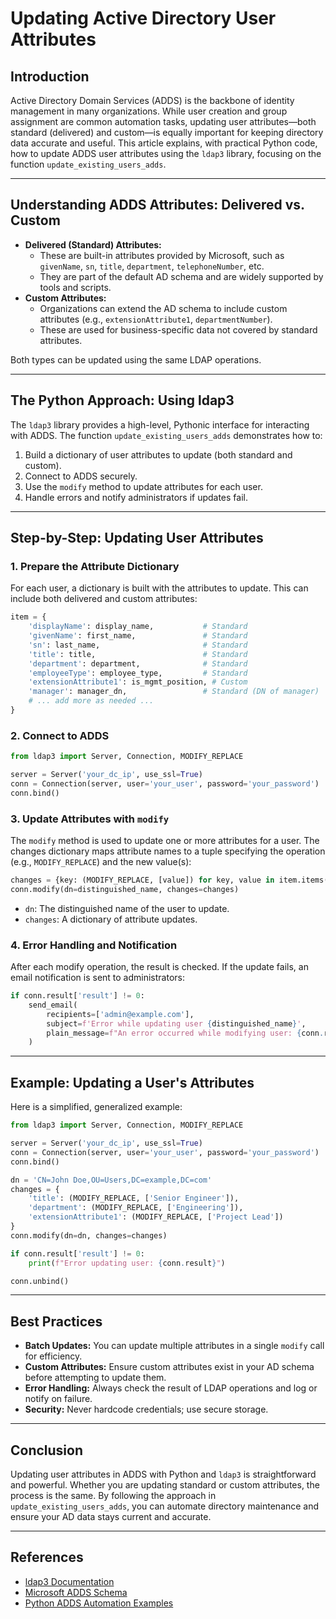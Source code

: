 # Updating Active Directory User Attributes

## Introduction

Active Directory Domain Services (ADDS) is the backbone of identity management in many organizations. While user creation and group assignment are common automation tasks, updating user attributes—both standard (delivered) and custom—is equally important for keeping directory data accurate and useful. This article explains, with practical Python code, how to update ADDS user attributes using the `ldap3` library, focusing on the function `update_existing_users_adds`.

---

## Understanding ADDS Attributes: Delivered vs. Custom

- **Delivered (Standard) Attributes:**
  - These are built-in attributes provided by Microsoft, such as `givenName`, `sn`, `title`, `department`, `telephoneNumber`, etc.
  - They are part of the default AD schema and are widely supported by tools and scripts.
- **Custom Attributes:**
  - Organizations can extend the AD schema to include custom attributes (e.g., `extensionAttribute1`, `departmentNumber`).
  - These are used for business-specific data not covered by standard attributes.

Both types can be updated using the same LDAP operations.

---

## The Python Approach: Using ldap3

The `ldap3` library provides a high-level, Pythonic interface for interacting with ADDS. The function `update_existing_users_adds` demonstrates how to:

1. Build a dictionary of user attributes to update (both standard and custom).
2. Connect to ADDS securely.
3. Use the `modify` method to update attributes for each user.
4. Handle errors and notify administrators if updates fail.

---

## Step-by-Step: Updating User Attributes

### 1. Prepare the Attribute Dictionary

For each user, a dictionary is built with the attributes to update. This can include both delivered and custom attributes:

```python
item = {
    'displayName': display_name,           # Standard
    'givenName': first_name,               # Standard
    'sn': last_name,                       # Standard
    'title': title,                        # Standard
    'department': department,              # Standard
    'employeeType': employee_type,         # Standard
    'extensionAttribute1': is_mgmt_position, # Custom
    'manager': manager_dn,                 # Standard (DN of manager)
    # ... add more as needed ...
}
```

### 2. Connect to ADDS

```python
from ldap3 import Server, Connection, MODIFY_REPLACE

server = Server('your_dc_ip', use_ssl=True)
conn = Connection(server, user='your_user', password='your_password')
conn.bind()
```

### 3. Update Attributes with `modify`

The `modify` method is used to update one or more attributes for a user. The changes dictionary maps attribute names to a tuple specifying the operation (e.g., `MODIFY_REPLACE`) and the new value(s):

```python
changes = {key: (MODIFY_REPLACE, [value]) for key, value in item.items() if value}
conn.modify(dn=distinguished_name, changes=changes)
```
- `dn`: The distinguished name of the user to update.
- `changes`: A dictionary of attribute updates.

### 4. Error Handling and Notification

After each modify operation, the result is checked. If the update fails, an email notification is sent to administrators:

```python
if conn.result['result'] != 0:
    send_email(
        recipients=['admin@example.com'],
        subject=f'Error while updating user {distinguished_name}',
        plain_message=f"An error occurred while modifying user: {conn.result}",
    )
```

---

## Example: Updating a User's Attributes

Here is a simplified, generalized example:

```python
from ldap3 import Server, Connection, MODIFY_REPLACE

server = Server('your_dc_ip', use_ssl=True)
conn = Connection(server, user='your_user', password='your_password')
conn.bind()

dn = 'CN=John Doe,OU=Users,DC=example,DC=com'
changes = {
    'title': (MODIFY_REPLACE, ['Senior Engineer']),
    'department': (MODIFY_REPLACE, ['Engineering']),
    'extensionAttribute1': (MODIFY_REPLACE, ['Project Lead'])
}
conn.modify(dn=dn, changes=changes)

if conn.result['result'] != 0:
    print(f"Error updating user: {conn.result}")

conn.unbind()
```

---

## Best Practices

- **Batch Updates:** You can update multiple attributes in a single `modify` call for efficiency.
- **Custom Attributes:** Ensure custom attributes exist in your AD schema before attempting to update them.
- **Error Handling:** Always check the result of LDAP operations and log or notify on failure.
- **Security:** Never hardcode credentials; use secure storage.

---

## Conclusion

Updating user attributes in ADDS with Python and `ldap3` is straightforward and powerful. Whether you are updating standard or custom attributes, the process is the same. By following the approach in `update_existing_users_adds`, you can automate directory maintenance and ensure your AD data stays current and accurate.

---

## References
- [ldap3 Documentation](https://ldap3.readthedocs.io/en/latest/)
- [Microsoft ADDS Schema](https://docs.microsoft.com/en-us/windows/win32/adschema/attributes-all)
- [Python ADDS Automation Examples](https://github.com/cannatag/ldap3)

